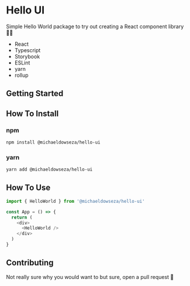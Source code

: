 # Hello UI

Simple Hello World package to try out creating a React component library 👋🏻

- React
- Typescript
- Storybook
- ESLint
- yarn
- rollup

## Getting Started

## How To Install

### npm

```sh
npm install @michaeldowseza/hello-ui
```

### yarn

```sh
yarn add @michaeldowseza/hello-ui
```

## How To Use

```js
import { HelloWorld } from '@michaeldowseza/hello-ui'

const App = () => {
  return (
    <div>
      <HelloWorld />
    </div>
  )
}
```

## Contributing

Not really sure why you would want to but sure, open a pull request 🍻

